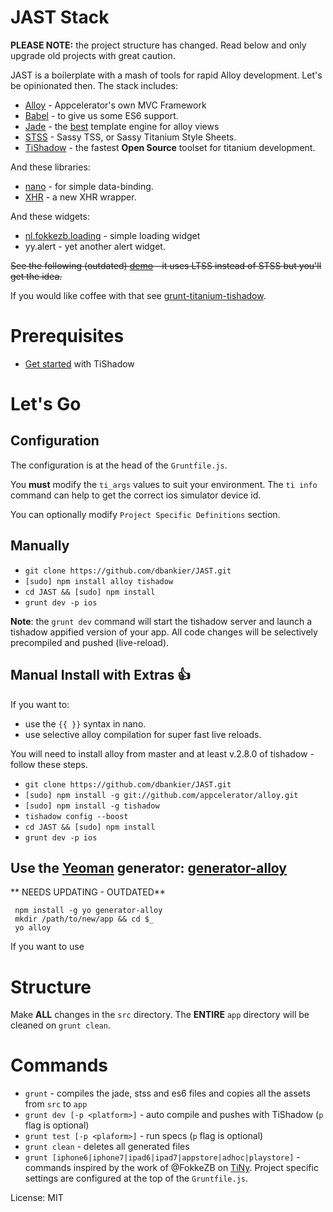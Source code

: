 # JAST Stack

**PLEASE NOTE:** the project structure has changed. Read below and only upgrade old projects with great caution.

JAST is a boilerplate with a  mash of tools for rapid Alloy development. Let's be opinionated then. The stack includes:

 * [Alloy](http://projects.appcelerator.com/alloy/docs/Alloy-bootstrap/index.html) -
   Appcelerator's own MVC Framework
 * [Babel](https://babeljs.io/) - to give us some ES6 support.
 * [Jade](http://jade-lang.com/) - the [best](http://www.yydigital.com/blog/2013/7/10/A_Case_For_Jade_With_Alloy) template
   engine for alloy views
 * [STSS](https://github.com/RonaldTreur/STSS) - Sassy TSS, or Sassy Titanium Style Sheets.
 * [TiShadow](http://tishadow.yydigital.com/) - the fastest __Open Source__ toolset
   for titanium development.

And these libraries:
 * [nano](https://github.com/dbankier/nano) - for simple data-binding.
 * [XHR](https://github.com/raulriera/XHR) - a new XHR wrapper.

And these widgets:
 * [nl.fokkezb.loading](https://github.com/FokkeZB/nl.fokkezb.loading) - simple loading widget
 * yy.alert - yet another alert widget.



~~See the following (outdated) [demo](http://www.youtube.com/watch?v=c1u92zT-oA4) - it uses LTSS instead of STSS but you'll get the idea.~~

If you would like coffee with that see [grunt-titanium-tishadow](https://github.com/xissy/grunt-titanium-tishadow).

# Prerequisites

 * [Get started](http://tishadow.yydigital.com/getting%20started) with TiShadow

# Let's Go

## Configuration

The configuration is at the head of the `Gruntfile.js`.

You **must** modify the `ti_args` values to suit your environment.
The `ti info` command can help to get the correct ios simulator device id.

You can optionally modify `Project Specific Definitions` section.

## Manually

 * `git clone https://github.com/dbankier/JAST.git`
 * `[sudo] npm install alloy tishadow`
 * `cd JAST && [sudo] npm install`
 * `grunt dev -p ios`

**Note**: the `grunt dev` command will start the tishadow server and launch a tishadow appified version of your app.
All code changes will be selectively precompiled and pushed (live-reload).

## Manual Install with Extras :+1:

If you want to:
 * use the `{{ }}` syntax in nano.
 * use selective alloy compilation for super fast live reloads.

You will need to install alloy from master and at least v.2.8.0 of tishadow - follow these steps.

 * `git clone https://github.com/dbankier/JAST.git`
 * `[sudo] npm install -g git://github.com/appcelerator/alloy.git`
 * `[sudo] npm install -g tishadow`
 * `tishadow config --boost`
 * `cd JAST && [sudo] npm install`
 * `grunt dev -p ios`

## Use the [Yeoman](http://yeoman.io) generator: [generator-alloy](https://github.com/dbankier/generator-alloy)

** NEEDS UPDATING - OUTDATED**
``` 
 npm install -g yo generator-alloy
 mkdir /path/to/new/app && cd $_
 yo alloy 
```


If you want to use 

# Structure

Make **ALL** changes in the `src` directory.
The **ENTIRE** `app` directory will be cleaned on `grunt clean`.

# Commands

 * `grunt` - compiles the jade, stss and es6 files and copies all the assets from `src` to `app`
 * `grunt dev [-p <platform>]` - auto compile and pushes with TiShadow (`p` flag is optional)
 * `grunt test [-p <plaform>]` - run specs  (`p` flag is optional)
 * `grunt clean` - deletes all generated files
 * `grunt [iphone6|iphone7|ipad6|ipad7|appstore|adhoc|playstore]` - commands inspired by the work
    of @FokkeZB on [TiNy](https://github.com/FokkeZB/tn). Project specific settings are configured at
    the top of the `Gruntfile.js`.



License: MIT
